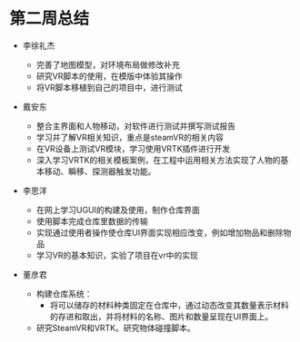 # 第二周总结

* 李徐礼杰
  * 完善了地图模型，对环境布局做修改补充
  * 研究VR脚本的使用，在模版中体验其操作
  * 将VR脚本移植到自己的项目中，进行测试
  
* 戴安东
  * 整合主界面和人物移动，对软件进行测试并撰写测试报告
  * 学习并了解VR相关知识，重点是steamVR的相关内容
  * 在VR设备上测试VR模块，学习使用VRTK插件进行开发
  * 深入学习VRTK的相关模板案例，在工程中运用相关方法实现了人物的基本移动、瞬移、探测器触发功能。

* 李思洋
  * 在网上学习UGUI的构建及使用，制作仓库界面
  * 使用脚本完成仓库里数据的传输
  * 实现通过使用者操作使仓库UI界面实现相应改变，例如增加物品和删除物品
  * 学习VR的基本知识，实验了项目在vr中的实现

* 董彦君
  * 构建仓库系统：
    * 将可以储存的材料种类固定在仓库中，通过动态改变其数量表示材料的存进和取出，并将材料的名称、图片和数量呈现在UI界面上。
  * 研究SteamVR和VRTK。研究物体碰撞脚本。

